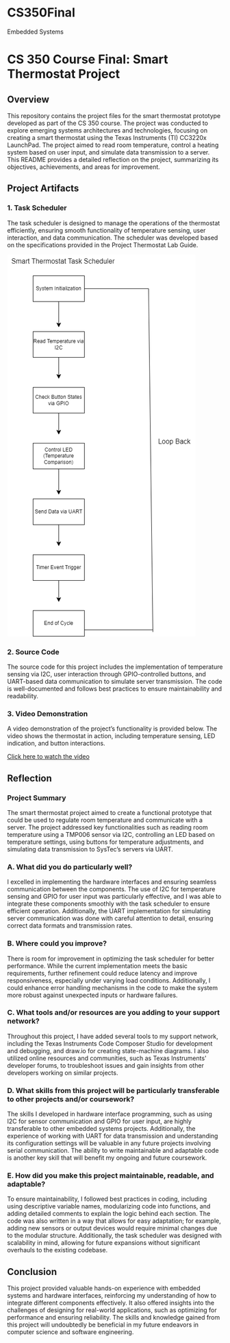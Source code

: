 # CS350Final
Embedded Systems

# CS 350 Course Final: Smart Thermostat Project

## Overview

This repository contains the project files for the smart thermostat prototype developed as part of the CS 350 course. The project was conducted to explore emerging systems architectures and technologies, focusing on creating a smart thermostat using the Texas Instruments (TI) CC3220x LaunchPad. The project aimed to read room temperature, control a heating system based on user input, and simulate data transmission to a server. This README provides a detailed reflection on the project, summarizing its objectives, achievements, and areas for improvement.

## Project Artifacts

### 1. Task Scheduler

The task scheduler is designed to manage the operations of the thermostat efficiently, ensuring smooth functionality of temperature sensing, user interaction, and data communication. The scheduler was developed based on the specifications provided in the Project Thermostat Lab Guide.

![Task Scheduler Diagram](TaskScheduler.drawio.png)

### 2. Source Code

The source code for this project includes the implementation of temperature sensing via I2C, user interaction through GPIO-controlled buttons, and UART-based data communication to simulate server transmission. The code is well-documented and follows best practices to ensure maintainability and readability.

### 3. Video Demonstration

A video demonstration of the project’s functionality is provided below. The video shows the thermostat in action, including temperature sensing, LED indication, and button interactions.

[Click here to watch the video](CS350Project1.MOV)

## Reflection

### Project Summary

The smart thermostat project aimed to create a functional prototype that could be used to regulate room temperature and communicate with a server. The project addressed key functionalities such as reading room temperature using a TMP006 sensor via I2C, controlling an LED based on temperature settings, using buttons for temperature adjustments, and simulating data transmission to SysTec’s servers via UART.

### A. What did you do particularly well?

I excelled in implementing the hardware interfaces and ensuring seamless communication between the components. The use of I2C for temperature sensing and GPIO for user input was particularly effective, and I was able to integrate these components smoothly with the task scheduler to ensure efficient operation. Additionally, the UART implementation for simulating server communication was done with careful attention to detail, ensuring correct data formats and transmission rates.

### B. Where could you improve?

There is room for improvement in optimizing the task scheduler for better performance. While the current implementation meets the basic requirements, further refinement could reduce latency and improve responsiveness, especially under varying load conditions. Additionally, I could enhance error handling mechanisms in the code to make the system more robust against unexpected inputs or hardware failures.

### C. What tools and/or resources are you adding to your support network?

Throughout this project, I have added several tools to my support network, including the Texas Instruments Code Composer Studio for development and debugging, and draw.io for creating state-machine diagrams. I also utilized online resources and communities, such as Texas Instruments' developer forums, to troubleshoot issues and gain insights from other developers working on similar projects.

### D. What skills from this project will be particularly transferable to other projects and/or coursework?

The skills I developed in hardware interface programming, such as using I2C for sensor communication and GPIO for user input, are highly transferable to other embedded systems projects. Additionally, the experience of working with UART for data transmission and understanding its configuration settings will be valuable in any future projects involving serial communication. The ability to write maintainable and adaptable code is another key skill that will benefit my ongoing and future coursework.

### E. How did you make this project maintainable, readable, and adaptable?

To ensure maintainability, I followed best practices in coding, including using descriptive variable names, modularizing code into functions, and adding detailed comments to explain the logic behind each section. The code was also written in a way that allows for easy adaptation; for example, adding new sensors or output devices would require minimal changes due to the modular structure. Additionally, the task scheduler was designed with scalability in mind, allowing for future expansions without significant overhauls to the existing codebase.

## Conclusion

This project provided valuable hands-on experience with embedded systems and hardware interfaces, reinforcing my understanding of how to integrate different components effectively. It also offered insights into the challenges of designing for real-world applications, such as optimizing for performance and ensuring reliability. The skills and knowledge gained from this project will undoubtedly be beneficial in my future endeavors in computer science and software engineering.
